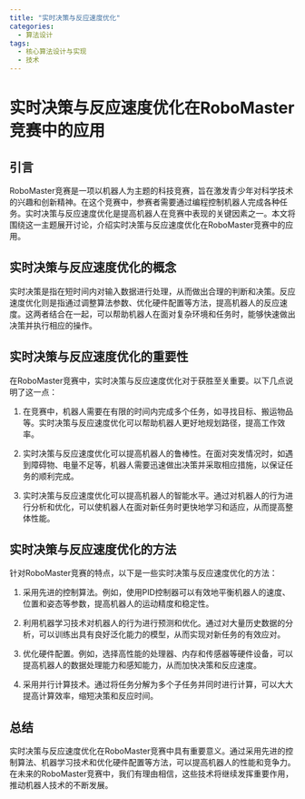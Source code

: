 ```yaml
---  
title: "实时决策与反应速度优化"  
categories:  
  - 算法设计  
tags: 
  - 核心算法设计与实现 
  - 技术  
---  
```


# 实时决策与反应速度优化在RoboMaster竞赛中的应用

## 引言

RoboMaster竞赛是一项以机器人为主题的科技竞赛，旨在激发青少年对科学技术的兴趣和创新精神。在这个竞赛中，参赛者需要通过编程控制机器人完成各种任务。实时决策与反应速度优化是提高机器人在竞赛中表现的关键因素之一。本文将围绕这一主题展开讨论，介绍实时决策与反应速度优化在RoboMaster竞赛中的应用。

## 实时决策与反应速度优化的概念

实时决策是指在短时间内对输入数据进行处理，从而做出合理的判断和决策。反应速度优化则是指通过调整算法参数、优化硬件配置等方法，提高机器人的反应速度。这两者结合在一起，可以帮助机器人在面对复杂环境和任务时，能够快速做出决策并执行相应的操作。

## 实时决策与反应速度优化的重要性

在RoboMaster竞赛中，实时决策与反应速度优化对于获胜至关重要。以下几点说明了这一点：

1. 在竞赛中，机器人需要在有限的时间内完成多个任务，如寻找目标、搬运物品等。实时决策与反应速度优化可以帮助机器人更好地规划路径，提高工作效率。

2. 实时决策与反应速度优化可以提高机器人的鲁棒性。在面对突发情况时，如遇到障碍物、电量不足等，机器人需要迅速做出决策并采取相应措施，以保证任务的顺利完成。

3. 实时决策与反应速度优化可以提高机器人的智能水平。通过对机器人的行为进行分析和优化，可以使机器人在面对新任务时更快地学习和适应，从而提高整体性能。

## 实时决策与反应速度优化的方法

针对RoboMaster竞赛的特点，以下是一些实时决策与反应速度优化的方法：

1. 采用先进的控制算法。例如，使用PID控制器可以有效地平衡机器人的速度、位置和姿态等参数，提高机器人的运动精度和稳定性。

2. 利用机器学习技术对机器人的行为进行预测和优化。通过对大量历史数据的分析，可以训练出具有良好泛化能力的模型，从而实现对新任务的有效应对。

3. 优化硬件配置。例如，选择高性能的处理器、内存和传感器等硬件设备，可以提高机器人的数据处理能力和感知能力，从而加快决策和反应速度。

4. 采用并行计算技术。通过将任务分解为多个子任务并同时进行计算，可以大大提高计算效率，缩短决策和反应时间。

## 总结

实时决策与反应速度优化在RoboMaster竞赛中具有重要意义。通过采用先进的控制算法、机器学习技术和优化硬件配置等方法，可以提高机器人的性能和竞争力。在未来的RoboMaster竞赛中，我们有理由相信，这些技术将继续发挥重要作用，推动机器人技术的不断发展。 

